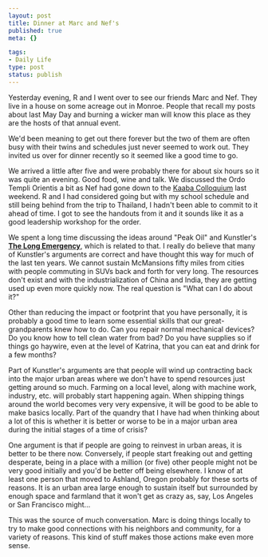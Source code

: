 ```yaml
--- 
layout: post
title: Dinner at Marc and Nef's
published: true
meta: {}

tags: 
- Daily Life
type: post
status: publish
---
```

Yesterday evening, R and I went over to see our friends Marc and Nef. They  live in a house on some acreage out in Monroe. People that recall my posts about  last May Day and burning a wicker man will know this place as they are the hosts  of that annual event.

We'd been meaning to get out there forever but the two of them are often busy  with their twins and schedules just never seemed to work out. They invited us  over for dinner recently so it seemed like a good time to go.

We arrived a little after five and were probably there for about six hours so  it was quite an evening. Good food, wine and talk. We discussed the Ordo Templi  Orientis a bit as Nef had gone down to the <a href="http://kaaba.oto-usa.org/"> Kaaba Colloquium</a> last weekend. R and I had considered going but with my  school schedule and still being behind from the trip to Thailand, I hadn't been  able to commit to it ahead of time. I got to see the handouts from it and it  sounds like it as a good leadership workshop for the order.

We spent a long time discussing the ideas around "Peak Oil" and Kunstler's<strong> <a href="http://www.amazon.com/gp/product/0871138883/">The Long Emergency</a></strong>,  which is related to that. I really do believe that many of Kunstler's arguments  are correct and have thought this way for much of the last ten years. We cannot  sustain McMansions fifty miles from cities with people commuting in SUVs back  and forth for very long. The resources don't exist and with the  industrialization of China and India, they are getting used up even more quickly  now. The real question is "What can I do about it?"

Other than reducing the impact or footprint that you have personally, it is  probably a good time to learn some essential skills that our great-grandparents  knew how to do. Can you repair normal mechanical devices? Do you know how to  tell clean water from bad? Do you have supplies so if things go haywire, even at  the level of Katrina, that you can eat and drink for a few months?

Part of Kunstler's arguments are that people will wind up contracting back  into the major urban areas where we don't have to spend resources just getting  around so much. Farming on a local level, along with machine work, industry,  etc. will probably start happening again. When shipping things around the world  becomes very very expensive, it will be good to be able to make basics locally.  Part of the quandry that I have had when thinking about a lot of this is whether  it is better or worse to be in a major urban area during the initial stages of a  time of crisis?

One argument is that if people are going to reinvest in urban areas, it is  better to be there now. Conversely, if people start freaking out and getting  desperate, being in a place with a million (or five) other people might not be  very good initially and you'd be better off being elsewhere. I know of at least  one person that moved to Ashland, Oregon probably for these sorts of reasons. It  is an urban area large enough to sustain itself but surrounded by enough space  and farmland that it won't get as crazy as, say, Los Angeles or San Francisco  might...

This was the source of much conversation. Marc is doing things locally to try  to make good connections with his neighbors and community, for a variety of  reasons. This kind of stuff makes those actions make even more sense.
